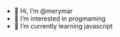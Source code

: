 - 👋 Hi, I’m @merymar
- 👀 I’m interested in progmaming
- 🌱 I’m currently learning javascript

<!---
merymar/merymar is a ✨ special ✨ repository because its `README.md` (this file) appears on your GitHub profile.
You can click the Preview link to take a look at your changes.
--->

